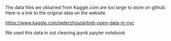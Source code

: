 The data files we obtained from Kaggle.com are too large to store on github.
Here is a link to the original data on the website.

https://www.kaggle.com/peterzhou/airbnb-open-data-in-nyc


We used this data in out cleaning.ipynb jupyter notebook

